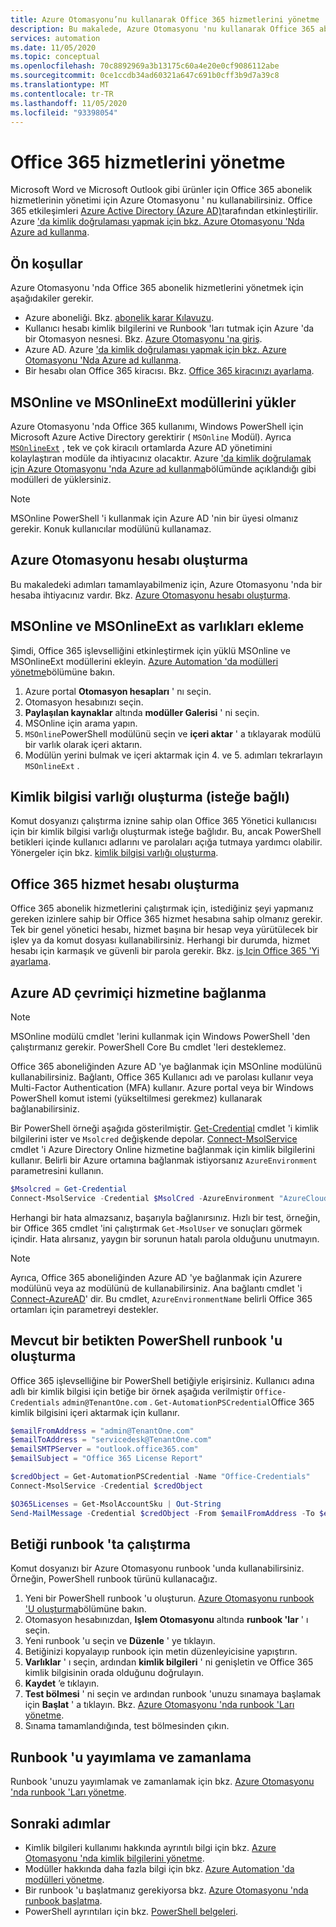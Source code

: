 ```yaml
---
title: Azure Otomasyonu’nu kullanarak Office 365 hizmetlerini yönetme
description: Bu makalede, Azure Otomasyonu 'nu kullanarak Office 365 abonelik hizmetlerini nasıl yöneteceğiniz açıklanmaktadır.
services: automation
ms.date: 11/05/2020
ms.topic: conceptual
ms.openlocfilehash: 70c8892969a3b13175c60a4e20e0cf9086112abe
ms.sourcegitcommit: 0ce1ccdb34ad60321a647c691b0cff3b9d7a39c8
ms.translationtype: MT
ms.contentlocale: tr-TR
ms.lasthandoff: 11/05/2020
ms.locfileid: "93398054"
---
```

# <a name="manage-office-365-services"></a>Office 365 hizmetlerini yönetme

Microsoft Word ve Microsoft Outlook gibi ürünler için Office 365 abonelik hizmetlerinin yönetimi için Azure Otomasyonu ' nu kullanabilirsiniz. Office 365 etkileşimleri [Azure Active Directory (Azure AD)](../active-directory/fundamentals/active-directory-whatis.md)tarafından etkinleştirilir. Azure ['da kimlik doğrulaması yapmak için bkz. Azure Otomasyonu 'Nda Azure ad kullanma](automation-use-azure-ad.md).

## <a name="prerequisites"></a>Ön koşullar

Azure Otomasyonu 'nda Office 365 abonelik hizmetlerini yönetmek için aşağıdakiler gerekir.

* Azure aboneliği. Bkz. [abonelik karar Kılavuzu](/azure/cloud-adoption-framework/decision-guides/subscriptions/).
* Kullanıcı hesabı kimlik bilgilerini ve Runbook 'ları tutmak için Azure 'da bir Otomasyon nesnesi. Bkz. [Azure Otomasyonu 'na giriş](./automation-intro.md).
* Azure AD. Azure ['da kimlik doğrulaması yapmak için bkz. Azure Otomasyonu 'Nda Azure ad kullanma](automation-use-azure-ad.md).
* Bir hesabı olan Office 365 kiracısı. Bkz. [Office 365 kiracınızı ayarlama](/sharepoint/dev/spfx/set-up-your-developer-tenant).

## <a name="install-the-msonline-and-msonlineext-modules"></a>MSOnline ve MSOnlineExt modüllerini yükler

Azure Otomasyonu 'nda Office 365 kullanımı, Windows PowerShell için Microsoft Azure Active Directory gerektirir ( `MSOnline` Modül). Ayrıca [`MSOnlineExt`](https://www.powershellgallery.com/packages/MSOnlineExt/1.0.35) , tek ve çok kiracılı ortamlarda Azure AD yönetimini kolaylaştıran modüle da ihtiyacınız olacaktır. Azure ['da kimlik doğrulamak için Azure Otomasyonu 'nda Azure ad kullanma](automation-use-azure-ad.md)bölümünde açıklandığı gibi modülleri de yüklersiniz.

>[!NOTE]
>MSOnline PowerShell 'i kullanmak için Azure AD 'nin bir üyesi olmanız gerekir. Konuk kullanıcılar modülünü kullanamaz.

## <a name="create-an-azure-automation-account"></a>Azure Otomasyonu hesabı oluşturma

Bu makaledeki adımları tamamlayabilmeniz için, Azure Otomasyonu 'nda bir hesaba ihtiyacınız vardır. Bkz. [Azure Otomasyonu hesabı oluşturma](automation-quickstart-create-account.md).
 
## <a name="add-msonline-and-msonlineext-as-assets"></a>MSOnline ve MSOnlineExt as varlıkları ekleme

Şimdi, Office 365 işlevselliğini etkinleştirmek için yüklü MSOnline ve MSOnlineExt modüllerini ekleyin. [Azure Automation 'da modülleri yönetme](shared-resources/modules.md)bölümüne bakın.

1. Azure portal **Otomasyon hesapları** ' nı seçin.
2. Otomasyon hesabınızı seçin.
3. **Paylaşılan kaynaklar** altında **modüller Galerisi** ' ni seçin.
4. MSOnline için arama yapın.
5. `MSOnline`PowerShell modülünü seçin ve **içeri aktar** ' a tıklayarak modülü bir varlık olarak içeri aktarın.
6. Modülün yerini bulmak ve içeri aktarmak için 4. ve 5. adımları tekrarlayın `MSOnlineExt` .

## <a name="create-a-credential-asset-optional"></a>Kimlik bilgisi varlığı oluşturma (isteğe bağlı)

Komut dosyanızı çalıştırma iznine sahip olan Office 365 Yönetici kullanıcısı için bir kimlik bilgisi varlığı oluşturmak isteğe bağlıdır. Bu, ancak PowerShell betikleri içinde kullanıcı adlarını ve parolaları açığa tutmaya yardımcı olabilir. Yönergeler için bkz. [kimlik bilgisi varlığı oluşturma](automation-use-azure-ad.md#create-a-credential-asset).

## <a name="create-an-office-365-service-account"></a>Office 365 hizmet hesabı oluşturma

Office 365 abonelik hizmetlerini çalıştırmak için, istediğiniz şeyi yapmanız gereken izinlere sahip bir Office 365 hizmet hesabına sahip olmanız gerekir. Tek bir genel yönetici hesabı, hizmet başına bir hesap veya yürütülecek bir işlev ya da komut dosyası kullanabilirsiniz. Herhangi bir durumda, hizmet hesabı için karmaşık ve güvenli bir parola gerekir. Bkz. [iş Için Office 365 'Yi ayarlama](/microsoft-365/admin/setup/setup).

## <a name="connect-to-the-azure-ad-online-service"></a>Azure AD çevrimiçi hizmetine bağlanma

>[!NOTE]
>MSOnline modülü cmdlet 'lerini kullanmak için Windows PowerShell 'den çalıştırmanız gerekir. PowerShell Core Bu cmdlet 'leri desteklemez.

Office 365 aboneliğinden Azure AD 'ye bağlanmak için MSOnline modülünü kullanabilirsiniz. Bağlantı, Office 365 Kullanıcı adı ve parolası kullanır veya Multi-Factor Authentication (MFA) kullanır. Azure portal veya bir Windows PowerShell komut istemi (yükseltilmesi gerekmez) kullanarak bağlanabilirsiniz.

Bir PowerShell örneği aşağıda gösterilmiştir. [Get-Credential](/powershell/module/microsoft.powershell.security/get-credential) cmdlet 'i kimlik bilgilerini ister ve `Msolcred` değişkende depolar. [Connect-MsolService](/powershell/module/msonline/connect-msolservice) cmdlet 'i Azure Directory Online hizmetine bağlanmak için kimlik bilgilerini kullanır. Belirli bir Azure ortamına bağlanmak istiyorsanız `AzureEnvironment` parametresini kullanın.

```powershell
$Msolcred = Get-Credential
Connect-MsolService -Credential $MsolCred -AzureEnvironment "AzureCloud"
```

Herhangi bir hata almazsanız, başarıyla bağlanırsınız. Hızlı bir test, örneğin, bir Office 365 cmdlet 'ini çalıştırmak `Get-MsolUser` ve sonuçları görmek içindir. Hata alırsanız, yaygın bir sorunun hatalı parola olduğunu unutmayın.

>[!NOTE]
>Ayrıca, Office 365 aboneliğinden Azure AD 'ye bağlanmak için Azurere modülünü veya az modülünü de kullanabilirsiniz. Ana bağlantı cmdlet 'i [Connect-AzureAD](/powershell/module/azuread/connect-azuread)' dir. Bu cmdlet, `AzureEnvironmentName` belirli Office 365 ortamları için parametreyi destekler.

## <a name="create-a-powershell-runbook-from-an-existing-script"></a>Mevcut bir betikten PowerShell runbook 'u oluşturma

Office 365 işlevselliğine bir PowerShell betiğiyle erişirsiniz. Kullanıcı adına adlı bir kimlik bilgisi için betiğe bir örnek aşağıda verilmiştir `Office-Credentials` `admin@TenantOne.com` . `Get-AutomationPSCredential`Office 365 kimlik bilgisini içeri aktarmak için kullanır.

```powershell
$emailFromAddress = "admin@TenantOne.com"
$emailToAddress = "servicedesk@TenantOne.com"
$emailSMTPServer = "outlook.office365.com"
$emailSubject = "Office 365 License Report"

$credObject = Get-AutomationPSCredential -Name "Office-Credentials"
Connect-MsolService -Credential $credObject

$O365Licenses = Get-MsolAccountSku | Out-String
Send-MailMessage -Credential $credObject -From $emailFromAddress -To $emailToAddress -Subject $emailSubject -Body $O365Licenses -SmtpServer $emailSMTPServer -UseSSL
```

## <a name="run-the-script-in-a-runbook"></a>Betiği runbook 'ta çalıştırma

Komut dosyanızı bir Azure Otomasyonu runbook 'unda kullanabilirsiniz. Örneğin, PowerShell runbook türünü kullanacağız.

1. Yeni bir PowerShell runbook 'u oluşturun. [Azure Otomasyonu runbook 'U oluşturma](./automation-quickstart-create-runbook.md)bölümüne bakın.
2. Otomasyon hesabınızdan, **Işlem Otomasyonu** altında **runbook 'lar** ' ı seçin.
3. Yeni runbook 'u seçin ve **Düzenle** ' ye tıklayın.
4. Betiğinizi kopyalayıp runbook için metin düzenleyicisine yapıştırın.
5. **Varlıklar** ' ı seçin, ardından **kimlik bilgileri** ' ni genişletin ve Office 365 kimlik bilgisinin orada olduğunu doğrulayın.
6. **Kaydet** ’e tıklayın.
7. **Test bölmesi** ' ni seçin ve ardından runbook 'unuzu sınamaya başlamak için **Başlat** ' a tıklayın. Bkz. [Azure Otomasyonu 'nda runbook 'Ları yönetme](./manage-runbooks.md).
8. Sınama tamamlandığında, test bölmesinden çıkın.

## <a name="publish-and-schedule-the-runbook"></a>Runbook 'u yayımlama ve zamanlama

Runbook 'unuzu yayımlamak ve zamanlamak için bkz. [Azure Otomasyonu 'nda runbook 'Ları yönetme](./manage-runbooks.md).

## <a name="next-steps"></a>Sonraki adımlar

* Kimlik bilgileri kullanımı hakkında ayrıntılı bilgi için bkz. [Azure Otomasyonu 'nda kimlik bilgilerini yönetme](shared-resources/credentials.md).
* Modüller hakkında daha fazla bilgi için bkz. [Azure Automation 'da modülleri yönetme](shared-resources/modules.md).
* Bir runbook 'u başlatmanız gerekiyorsa bkz. [Azure Otomasyonu 'nda runbook başlatma](start-runbooks.md).
* PowerShell ayrıntıları için bkz. [PowerShell belgeleri](/powershell/scripting/overview).
